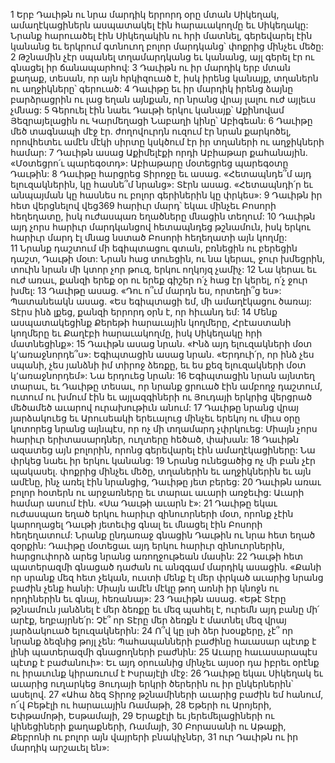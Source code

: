 1 Երբ Դաւիթն ու նրա մարդիկ երրորդ օրը մտան Սիկեղակ, ամաղէկացիներն ասպատակել էին հարաւակողմը եւ Սիկեղակը: Նրանք հարուածել էին Սիկեղակին ու հրի մատնել, գերեվարել էին կանանց եւ երկրում գտնուող բոլոր մարդկանց՝ փոքրից մինչեւ մեծը: 2 Թշնամին չէր սպանել տղամարդկանց եւ կանանց, այլ գերել էր ու գնացել իր ճանապարհով: 3 Դաւիթն ու իր մարդիկ երբ մտան քաղաք, տեսան, որ այն հրկիզուած է, իսկ իրենց կանայք, տղաներն ու աղջիկները՝ գերուած: 4 Դաւիթը եւ իր մարդիկ իրենց ձայնը բարձրացրին ու լաց եղան այնքան, որ նրանց վրայ լալու ուժ այլեւս չմնաց: 5 Գերուել էին նաեւ Դաւթի երկու կանայք՝ Աքինովամ Յեզրայելացին ու Կարմեղացի Նաբաղի կինը՝ Աբիգեան: 6 Դաւիթը մեծ տագնապի մէջ էր. ժողովուրդն ուզում էր նրան քարկոծել, որովհետեւ ամէն մէկի սիրտը կսկծում էր իր տղաների ու աղջիկների համար: 7 Դաւիթն ասաց Աքիմելէքի որդի Աբիաթար քահանային. «Մօտեցրո՛ւ պարեգօտդ»: Աբիաթարը մօտեցրեց պարեգօտը Դաւթին: 8 Դաւիթը հարցրեց Տիրոջը եւ ասաց. «Հետապնդե՞մ այդ ելուզակներին, կը հասնե՞մ նրանց»: Տէրն ասաց. «Հետապնդի՛ր եւ անպայման կը հասնես ու բոլոր գերիներին կը փրկես»:
9 Դաւիթն իր հետ վերցնելով վեց369 հարիւր մարդ՝ եկաւ մինչեւ Բոսորի հեղեղատը, իսկ ուժասպառ եղածները մնացին տեղում: 10 Դաւիթն այդ չորս հարիւր մարդկանցով հետապնդեց թշնամուն, իսկ երկու հարիւր մարդ էլ մնաց նստած Բոսորի հեղեղատի այն կողմը: 11 Նրանք դաշտում մի եգիպտացու գտան, բռնեցին ու բերեցին դաշտ, Դաւթի մօտ: Նրան հաց տուեցին, ու նա կերաւ, ջուր խմեցրին, տուին նրան մի կտոր չոր թուզ, երկու ողկոյզ չամիչ: 12 Նա կերաւ եւ ուժ առաւ, քանզի երեք օր ու երեք գիշեր ո՛չ հաց էր կերել, ո՛չ ջուր խմել: 13 Դաւիթը ասաց. «Դու ո՞ւմ մարդն ես, որտեղի՞ց ես»: Պատանեակն ասաց. «Ես եգիպտացի եմ, մի ամաղէկացու ծառայ: Տէրս ինձ լքեց, քանզի երրորդ օրն է, որ հիւանդ եմ: 14 Մենք ասպատակեցինք Քերեթի հարաւային կողմերը, Հրէաստանի կողմերը եւ Քաղէբի հարաւակողմը, իսկ Սիկեղակը հրի մատնեցինք»: 15 Դաւիթն ասաց նրան. «Ինձ այդ ելուզակների մօտ կ՚առաջնորդե՞ս»: Եգիպտացին ասաց նրան. «Երդուի՛ր, որ ինձ չես սպանի, չես յանձնի իմ տիրոջ ձեռքը, եւ ես քեզ ելուզակների մօտ կ՚առաջնորդեմ»: Նա երդուեց նրան:
16 Եգիպտացին նրան այնտեղ տարաւ, եւ Դաւիթը տեսաւ, որ նրանք ցրուած էին ամբողջ դաշտում, ուտում ու խմում էին եւ այլազգիների ու Յուդայի երկրից վերցրած մեծամեծ աւարով ուրախութիւն անում: 17 Դաւիթը նրանց վրայ յարձակուեց եւ Արուսեակի երեւալուց մինչեւ երեկոյ ու միւս օրը կոտորեց նրանց այնպէս, որ ոչ մի տղամարդ չփրկուեց: Միայն չորս հարիւր երիտասարդներ, ուղտերը հեծած, փախան:
18 Դաւիթն ազատեց այն բոլորին, որոնց գերեվարել էին ամաղէկացիները: Նա փրկեց նաեւ իր երկու կանանց: 19 Նրանց ունեցածից ոչ մի բան չէր պակասել. փոքրից մինչեւ մեծը, տղաներին եւ աղջիկներին եւ այն ամէնը, ինչ առել էին նրանցից, Դաւիթը յետ բերեց: 20 Դաւիթն առաւ բոլոր հօտերն ու արջառները եւ տարաւ աւարի առջեւից: Աւարի համար ասում էին. «Սա Դաւթի աւարն է»:
21 Դաւիթը եկաւ ուժասպառ եղած երկու հարիւր զինուորների մօտ, որոնք չէին կարողացել Դաւթի յետեւից գնալ եւ մնացել էին Բոսորի հեղեղատում: Նրանք ընդառաջ գնացին Դաւթին ու նրա հետ եղած զօրքին: Դաւիթը մօտեցաւ այդ երկու հարիւր զինուորներին, հարցուփորձ արեց նրանց առողջութեան մասին: 22 Դաւթի հետ պատերազմի գնացած դաժան ու անզգամ մարդիկ ասացին. «Քանի որ սրանք մեզ հետ չեկան, ուստի մենք էլ մեր փրկած աւարից նրանց բաժին չենք հանի: Միայն ամէն մէկը թող առնի իր կնոջն ու որդիներին եւ գնայ, հեռանայ»: 23 Դաւիթն ասաց. «Եթէ Տէրը թշնամուն յանձնել է մեր ձեռքը եւ մեզ պահել է, ուրեմն այդ բանը մի՛ արէք, եղբայրնե՛ր: Չէ՞ որ Տէրը մեր ձեռքն է մատնել մեզ վրայ յարձակուած ելուզակներին: 24 Ո՞վ կը լսի ձեր խօսքերը, չէ՞ որ նրանք ձեզնից թոյլ չեն: Պահապանների բաժինը հաւասար պէտք է լինի պատերազմի գնացողների բաժնին: 25 Աւարը հաւասարապէս պէտք է բաժանուի»: Եւ այդ օրուանից մինչեւ այսօր դա իբրեւ օրէնք ու իրաւունք կիրառւում է Իսրայէլի մէջ:
26 Դաւիթը եկաւ Սիկեղակ եւ աւարից ուղարկեց Յուդայի երկրի ծերերին ու իր ընկերներին՝ ասելով. 27 «Ահա ձեզ Տիրոջ թշնամիների աւարից բաժին եմ հանում, ո՜վ Բեթէլի ու հարաւային Ռամաթի, 28 Եթերի ու Արոյերի, Եփթամոթի, Եսթամայի, 29 Երաքէլի եւ յերեմելացիների ու կինեցիների քաղաքների, Ռամայի, 30 Բորասանի ու Աթաքի, Քեբրոնի ու բոլոր այն վայրերի բնակիչներ, 31 ուր Դաւիթն ու իր մարդիկ արշաւել են»:
